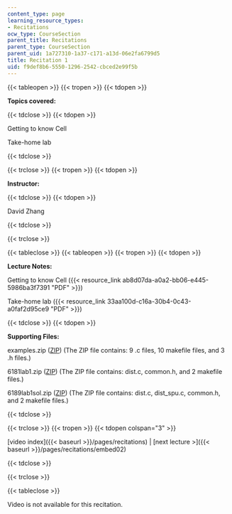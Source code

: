 ```yaml
---
content_type: page
learning_resource_types:
- Recitations
ocw_type: CourseSection
parent_title: Recitations
parent_type: CourseSection
parent_uid: 1a727310-1a37-c171-a13d-06e2fa6799d5
title: Recitation 1
uid: f9def8b6-5550-1296-2542-cbced2e99f5b
---
```


{{< tableopen >}}
{{< tropen >}}
{{< tdopen >}}


**Topics covered:**


{{< tdclose >}}
{{< tdopen >}}


Getting to know Cell

Take-home lab


{{< tdclose >}}

{{< trclose >}}
{{< tropen >}}
{{< tdopen >}}


**Instructor:**


{{< tdclose >}}
{{< tdopen >}}


David Zhang


{{< tdclose >}}

{{< trclose >}}

{{< tableclose >}}
{{< tableopen >}}
{{< tropen >}}
{{< tdopen >}}


**Lecture Notes:**

Getting to know Cell ({{< resource_link ab8d07da-a0a2-bb06-e445-5986ba3f7391 "PDF" >}})

Take-home lab ({{< resource_link 33aa100d-c16a-30b4-0c43-a0faf2d95ce9 "PDF" >}})


{{< tdclose >}}
{{< tdopen >}}


**Supporting Files:**

examples.zip ([ZIP](/courses/electrical-engineering-and-computer-science/6-189-multicore-programming-primer-january-iap-2007/recitations/examples.zip)) (The ZIP file contains: 9 .c files, 10 makefile files, and 3 .h files.)

6181lab1.zip ([ZIP](/courses/electrical-engineering-and-computer-science/6-189-multicore-programming-primer-january-iap-2007/recitations/6189lab1.zip)) (The ZIP file contains: dist.c, common.h, and 2 makefile files.)

6189lab1sol.zip ([ZIP](/courses/electrical-engineering-and-computer-science/6-189-multicore-programming-primer-january-iap-2007/recitations/6189lab1sol.zip)) (The ZIP file contains: dist.c, dist\_spu.c, common.h, and 2 makefile files.)


{{< tdclose >}}

{{< trclose >}}
{{< tropen >}}
{{< tdopen colspan="3" >}}


[video index]({{< baseurl >}}/pages/recitations) | [next lecture >]({{< baseurl >}}/pages/recitations/embed02)


{{< tdclose >}}

{{< trclose >}}

{{< tableclose >}}

Video is not available for this recitation.